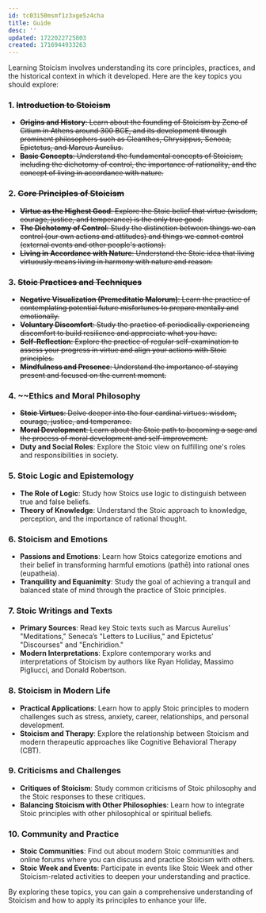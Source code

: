 ```yaml
---
id: tc03i50msmf1z3xge5z4cha
title: Guide
desc: ''
updated: 1722022725803
created: 1716944933263
---
```


Learning Stoicism involves understanding its core principles, practices, and the historical context in which it developed. Here are the key topics you should explore:

### 1. ~~**Introduction to Stoicism**~~
   - ~~**Origins and History**: Learn about the founding of Stoicism by Zeno of Citium in Athens around 300 BCE, and its development through prominent philosophers such as Cleanthes, Chrysippus, Seneca, Epictetus, and Marcus Aurelius.~~
   - ~~**Basic Concepts**: Understand the fundamental concepts of Stoicism, including the dichotomy of control, the importance of rationality, and the concept of living in accordance with nature.~~

### 2. ~~**Core Principles of Stoicism**~~
   - ~~**Virtue as the Highest Good**: Explore the Stoic belief that virtue (wisdom, courage, justice, and temperance) is the only true good.~~
   - ~~**The Dichotomy of Control**: Study the distinction between things we can control (our own actions and attitudes) and things we cannot control (external events and other people's actions).~~
   - ~~**Living in Accordance with Nature**: Understand the Stoic idea that living virtuously means living in harmony with nature and reason.~~

### 3. ~~**Stoic Practices and Techniques**~~
   - ~~**Negative Visualization (Premeditatio Malorum)**: Learn the practice of contemplating potential future misfortunes to prepare mentally and emotionally.~~
   - ~~**Voluntary Discomfort**: Study the practice of periodically experiencing discomfort to build resilience and appreciate what you have.~~
   - ~~**Self-Reflection**: Explore the practice of regular self-examination to assess your progress in virtue and align your actions with Stoic principles.~~
   - ~~**Mindfulness and Presence**: Understand the importance of staying present and focused on the current moment.~~

### 4. ~~**Ethics and Moral Philosophy**
   - ~~**Stoic Virtues**: Delve deeper into the four cardinal virtues: wisdom, courage, justice, and temperance.~~
   - ~~**Moral Development**: Learn about the Stoic path to becoming a sage and the process of moral development and self-improvement.~~
   - **Duty and Social Roles**: Explore the Stoic view on fulfilling one's roles and responsibilities in society.

### 5. **Stoic Logic and Epistemology**
   - **The Role of Logic**: Study how Stoics use logic to distinguish between true and false beliefs.
   - **Theory of Knowledge**: Understand the Stoic approach to knowledge, perception, and the importance of rational thought.

### 6. **Stoicism and Emotions**
   - **Passions and Emotions**: Learn how Stoics categorize emotions and their belief in transforming harmful emotions (pathē) into rational ones (eupatheia).
   - **Tranquility and Equanimity**: Study the goal of achieving a tranquil and balanced state of mind through the practice of Stoic principles.

### 7. **Stoic Writings and Texts**
   - **Primary Sources**: Read key Stoic texts such as Marcus Aurelius’ "Meditations," Seneca’s "Letters to Lucilius," and Epictetus’ "Discourses" and "Enchiridion."
   - **Modern Interpretations**: Explore contemporary works and interpretations of Stoicism by authors like Ryan Holiday, Massimo Pigliucci, and Donald Robertson.

### 8. **Stoicism in Modern Life**
   - **Practical Applications**: Learn how to apply Stoic principles to modern challenges such as stress, anxiety, career, relationships, and personal development.
   - **Stoicism and Therapy**: Explore the relationship between Stoicism and modern therapeutic approaches like Cognitive Behavioral Therapy (CBT).

### 9. **Criticisms and Challenges**
   - **Critiques of Stoicism**: Study common criticisms of Stoic philosophy and the Stoic responses to these critiques.
   - **Balancing Stoicism with Other Philosophies**: Learn how to integrate Stoic principles with other philosophical or spiritual beliefs.

### 10. **Community and Practice**
   - **Stoic Communities**: Find out about modern Stoic communities and online forums where you can discuss and practice Stoicism with others.
   - **Stoic Week and Events**: Participate in events like Stoic Week and other Stoicism-related activities to deepen your understanding and practice.

By exploring these topics, you can gain a comprehensive understanding of Stoicism and how to apply its principles to enhance your life.